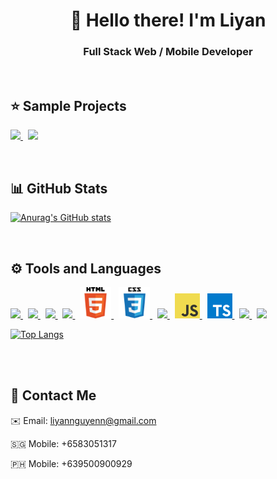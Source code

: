 <h1 align="center">👋 Hello there! I'm Liyan</h1>
<h3 align="center">Full Stack Web / Mobile Developer</h3>

<br>

## ⭐ Sample Projects
<p>
  <a href="https://notey-fullstack.netlify.app" target="_blank">
    <img width="45%" src="https://github.com/LiyanNguyen/LiyanNguyen/assets/50958126/7806aaef-1548-42f4-9444-db5d84cae6ec">
  </a>
  &nbsp;
  <a href="https://liyannguyen.github.io/Portfolio/" target="_blank">
    <img width="45%" src="https://user-images.githubusercontent.com/50958126/163338904-9fd26b2f-1dc4-40a8-b01b-d9a6be5894fb.png">
  </a>
</p>

<br>

## 📊 GitHub Stats
[![Anurag's GitHub stats](https://github-readme-stats.vercel.app/api?username=LiyanNguyen&theme=tokyonight&hide_border=true)](https://github.com/anuraghazra/github-readme-stats)

<br>

## ⚙️ Tools and Languages
<p>
  <a href="#">
    <img width="25" src="https://upload.wikimedia.org/wikipedia/commons/thumb/3/33/Figma-logo.svg/320px-Figma-logo.svg.png">
  </a>
  &nbsp;
  <a href="#">
    <img width="40" src="https://git-scm.com/images/logos/downloads/Git-Icon-1788C.png">
  </a>
  &nbsp;
  <a href="#">
    <img width="40" src="https://upload.wikimedia.org/wikipedia/commons/thumb/a/ae/Github-desktop-logo-symbol.svg/1024px-Github-desktop-logo-symbol.svg.png">
  </a>
  &nbsp;
  <a href="#">
    <img width="40" src="https://upload.wikimedia.org/wikipedia/commons/thumb/9/9a/Visual_Studio_Code_1.35_icon.svg/2048px-Visual_Studio_Code_1.35_icon.svg.png">
  </a>
  &nbsp;
  <a href="#">
    <img width="50" src="https://raw.githubusercontent.com/github/explore/80688e429a7d4ef2fca1e82350fe8e3517d3494d/topics/html/html.png">
  </a>
  &nbsp;
  <a href="#">
    <img width="50" src="https://raw.githubusercontent.com/github/explore/80688e429a7d4ef2fca1e82350fe8e3517d3494d/topics/css/css.png">
  </a>
  &nbsp;
  <a href="#">
    <img height="40" src="https://lesscss.org/public/img/less_logo.png">
  </a>
  &nbsp;
  <a href="#">
    <img width="40" src="https://raw.githubusercontent.com/github/explore/80688e429a7d4ef2fca1e82350fe8e3517d3494d/topics/javascript/javascript.png">
  </a>
  &nbsp;
  <a href="#">
    <img width="40" src="https://raw.githubusercontent.com/github/explore/80688e429a7d4ef2fca1e82350fe8e3517d3494d/topics/typescript/typescript.png">
  </a>
  &nbsp;
  <a href="#">
    <img width="45" src="https://upload.wikimedia.org/wikipedia/commons/thumb/9/95/Vue.js_Logo_2.svg/1184px-Vue.js_Logo_2.svg.png">
  </a>
  &nbsp;
  <a href="#">
    <img width="35" src="https://upload.wikimedia.org/wikipedia/commons/thumb/1/1b/Svelte_Logo.svg/1200px-Svelte_Logo.svg.png">
  </a>
</p>

[![Top Langs](https://github-readme-stats.vercel.app/api/top-langs/?username=LiyanNguyen&layout=compact&theme=tokyonight&hide_border=true)](https://github.com/anuraghazra/github-readme-stats)

<p></p>
<br>

<br>

## 🤙 Contact Me
✉️ Email: liyannguyenn@gmail.com

🇸🇬 Mobile: +6583051317

🇵🇭 Mobile: +639500900929



